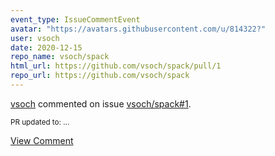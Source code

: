 ```yaml
---
event_type: IssueCommentEvent
avatar: "https://avatars.githubusercontent.com/u/814322?"
user: vsoch
date: 2020-12-15
repo_name: vsoch/spack
html_url: https://github.com/vsoch/spack/pull/1
repo_url: https://github.com/vsoch/spack
---
```


<a href='https://github.com/vsoch' target='_blank'>vsoch</a> commented on issue <a href='https://github.com/vsoch/spack/pull/1' target='_blank'>vsoch/spack#1</a>.

<small>PR updated to:...</small>

<a href='https://github.com/vsoch/spack/pull/1' target='_blank'>View Comment</a>
